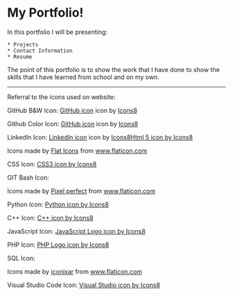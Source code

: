 # My Portfolio!
In this portfolio I will be presenting:

    * Projects
    * Contact Information 
    * Resume 

 The point of this portfolio is to show the work that I have done to show the skills that I have learned from school and on my own.
 
 
 *******************
 Referral to the icons used on website:

GitHub B&W Icon: <a target="_blank" href="https://icons8.com/icons/set/github">GitHub icon</a> icon by <a target="_blank" href="https://icons8.com">Icons8</a>

Github Color Icon: <a target="_blank" href="https://icons8.com/icons/set/github">GitHub icon</a> icon by <a target="_blank" href="https://icons8.com">Icons8</a>

LinkedIn Icon: <a target="_blank" href="https://icons8.com/icons/set/linkedin">LinkedIn icon</a> icon by <a target="_blank" href="https://icons8.com">Icons8</a><a href="https://icons8.com/icon/46605/html-5">Html 5 icon by Icons8</a><div>Icons made by <a href="https://www.flaticon.com/authors/flat-icons" title="Flat Icons">Flat Icons</a> from <a href="https://www.flaticon.com/" title="Flaticon">www.flaticon.com</a></div>

CSS Icon: <a href="https://icons8.com/icon/107497/css3">CSS3 icon by Icons8</a>

GIT Bash Icon: <div>Icons made by <a href="https://icon54.com/" title="Pixel perfect">Pixel perfect</a> from <a href="https://www.flaticon.com/" title="Flaticon">www.flaticon.com</a></div>

Python Icon: <a href="https://icons8.com/icon/121464/python">Python icon by Icons8</a>

C++ Icon: <a href="https://icons8.com/icon/44328/c++">C++ icon by Icons8</a>

JavaScript Icon: <a href="https://icons8.com/icon/gYCTehfTlYk5/javascript-logo">JavaScript Logo icon by Icons8</a>

PHP Icon: <a href="https://icons8.com/icon/121463/php-logo">PHP Logo icon by Icons8</a>

SQL Icon: <div>Icons made by <a href="https://www.flaticon.com/authors/iconixar" title="iconixar">iconixar</a> from <a href="https://www.flaticon.com/" title="Flaticon">www.flaticon.com</a></div>

Visual Studio Code Icon: <a href="https://icons8.com/icon/48455/visual-studio">Visual Studio icon by Icons8</a>
